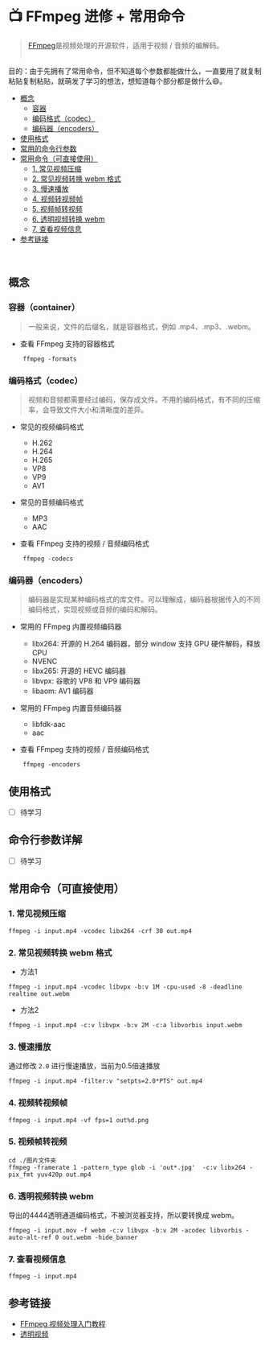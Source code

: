 # 📺 FFmpeg 进修 + 常用命令 

> [FFmpeg](https://www.ffmpeg.org/)是视频处理的开源软件，适用于视频 / 音频的编解码。
<br/><br/>

目的：由于先拥有了常用命令，但不知道每个参数都能做什么，一直要用了就复制粘贴复制粘贴，就萌发了学习的想法，想知道每个部分都是做什么😄。<br/>


* [概念](#-概念)
    * [容器](#-容器)
    * [编码格式（codec）](#-编码格式codec)
    * [编码器（encoders）](#-编码器encoders)
* [使用格式](#-使用格式)
* [常用的命令行参数](#-常用的命令行参数)
* [常用命令（可直接使用）](#-常用命令可直接使用)
    * [1. 常见视频压缩](#1-常见视频压缩)
    * [2. 常见视频转换 webm 格式](#2-常见视频转换-webm-格式)
    * [3. 慢速播放](#3-慢速播放)
    * [4. 视频转视频帧](#4-视频转视频帧)
    * [5. 视频帧转视频](#5-视频帧转视频)
    * [6. 透明视频转换 webm](#6-透明视频转换-webm)
    * [7. 查看视频信息](#7-查看视频信息)
* [参考链接](#-参考链接)

<br/>

## 概念

### 容器（container）
> 一般来说，文件的后缀名，就是容器格式，例如 .mp4、.mp3、.webm。

* 查看 FFmpeg 支持的容器格式 
```shell
    ffmpeg -formats
```

### 编码格式（codec）
> 视频和音频都需要经过编码，保存成文件。不用的编码格式，有不同的压缩率，会导致文件大小和清晰度的差异。

* 常见的视频编码格式
    * H.262
    * H.264
    * H.265
    * VP8
    * VP9
    * AV1

* 常见的音频编码格式
    * MP3
    * AAC

* 查看 FFmpeg 支持的视频 / 音频编码格式
```shell
    ffmpeg -codecs
```

### 编码器（encoders）
> 编码器是实现某种编码格式的库文件。可以理解成，编码器根据传入的不同编码格式，实现视频或音频的编码和解码。

* 常用的 FFmpeg 内置视频编码器
    * libx264: 开源的 H.264 编码器，部分 window 支持 GPU 硬件解码，释放 CPU
    * NVENC
    * libx265: 开源的 HEVC 编码器
    * libvpx: 谷歌的 VP8 和 VP9 编码器
    * libaom: AV1 编码器

* 常用的 FFmpeg 内置音频编码器
    * libfdk-aac
    * aac

* 查看 FFmpeg 支持的视频 / 音频编码格式
```shell
    ffmpeg -encoders
```

## 使用格式
- [ ] 待学习

## 命令行参数详解
- [ ] 待学习

## 常用命令（可直接使用）

### 1. 常见视频压缩
```
ffmpeg -i input.mp4 -vcodec libx264 -crf 30 out.mp4
```

### 2. 常见视频转换 webm 格式
* 方法1
```
ffmpeg -i input.mp4 -vcodec libvpx -b:v 1M -cpu-used -8 -deadline realtime out.webm
```
* 方法2
```
ffmpeg -i input.mp4 -c:v libvpx -b:v 2M -c:a libvorbis input.webm
```

### 3. 慢速播放
通过修改 `2.0` 进行慢速播放，当前为0.5倍速播放
```
ffmpeg -i input.mp4 -filter:v "setpts=2.0*PTS" out.mp4
```

### 4. 视频转视频帧
```
ffmpeg -i input.mp4 -vf fps=1 out%d.png
```

### 5. 视频帧转视频
```
cd ./图片文件夹
ffmpeg -framerate 1 -pattern_type glob -i 'out*.jpg'  -c:v libx264 -pix_fmt yuv420p out.mp4
```

### 6. 透明视频转换 webm
导出的4444透明通道编码格式，不被浏览器支持，所以要转换成 webm。
```
ffmpeg -i input.mov -f webm -c:v libvpx -b:v 2M -acodec libvorbis -auto-alt-ref 0 out.webm -hide_banner
```

### 7. 查看视频信息
```
ffmpeg -i input.mp4
```

## 参考链接
* [FFmpeg 视频处理入门教程](https://www.ruanyifeng.com/blog/2020/01/ffmpeg.html)
* [透明视频](https://stackoverflow.com/questions/48395392/ffmpeg-prores-with-alpha-to-webm-vp9-renders-grey)